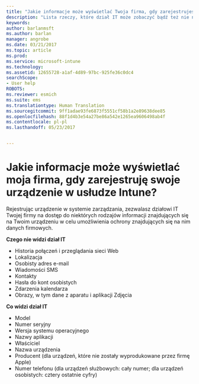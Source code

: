 ```yaml
---
title: "Jakie informacje może wyświetlać Twoja firma, gdy zarejestrujesz swoje urządzenie? | Microsoft Docs"
description: "Lista rzeczy, które dział IT może zobaczyć bądź też nie na zarządzanym urządzeniu."
keywords: 
author: barlanmsft
ms.author: barlan
manager: angrobe
ms.date: 03/21/2017
ms.topic: article
ms.prod: 
ms.service: microsoft-intune
ms.technology: 
ms.assetid: 12655728-a1af-4d89-97bc-925fe36c0dc4
searchScope:
- User help
ROBOTS: 
ms.reviewer: esmich
ms.suite: ems
ms.translationtype: Human Translation
ms.sourcegitcommit: 9ff1adae93fe6873f5551cf58b1a2e89638dee85
ms.openlocfilehash: 88f1d4b3e54a27be86a542e1265ea9606498ab4f
ms.contentlocale: pl-pl
ms.lasthandoff: 05/23/2017


---
```


# <a name="what-information-can-my-company-see-when-i-enroll-my-device-in-intune"></a>Jakie informacje może wyświetlać moja firma, gdy zarejestruję swoje urządzenie w usłudze Intune?

Rejestrując urządzenie w systemie zarządzania, zezwalasz działowi IT Twojej firmy na dostęp do niektórych rodzajów informacji znajdujących się na Twoim urządzeniu w celu umożliwienia ochrony znajdujących się na nim danych firmowych.

**Czego nie widzi dział IT**

- Historia połączeń i przeglądania sieci Web
-    Lokalizacja
- Osobisty adres e-mail
- Wiadomości SMS
- Kontakty
-    Hasła do kont osobistych
- Zdarzenia kalendarza
- Obrazy, w tym dane z aparatu i aplikacji Zdjęcia

**Co widzi dział IT**

-   Model
-   Numer seryjny
-   Wersja systemu operacyjnego
-   Nazwy aplikacji
-   Właściciel
-   Nazwa urządzenia
-   Producent (dla urządzeń, które nie zostały wyprodukowane przez firmę Apple)
-   Numer telefonu (dla urządzeń służbowych: cały numer; dla urządzeń osobistych: cztery ostatnie cyfry)

